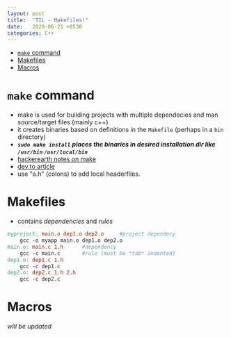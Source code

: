 ```yaml
---
layout: post
title:  "TIL - Makefiles!"
date:   2020-06-21 +0530
categories: C++
---
```

- [`make` command](#make-command)
- [Makefiles](#makefiles)
- [Macros](#macros)


# `make` command
- make is used for building projects with multiple dependecies and man source/target files (mainly c++)
- it creates binaries based on definitions in the `Makefile` (perhaps in a `bin` directory)
- ***`sudo make install` places the binaries in desired installation dir like `/usr/bin` `/usr/local/bin`*** 
- [hackerearth notes on make](https://www.hackerearth.com/practice/notes/the-make-command-and-makefiles/)
- [dev.to article](https://dev.to/narasimha1997/understanding-c-c-build-system-by-building-a-simple-project-part-1-4fff)
- use "a.h" (colons) to add local headerfiles.

# Makefiles
- contains *dependencies* and *rules*
```makefile
myproject: main.o dep1.o dep2.o     #project dependecy
    gcc -o myapp main.o dep1.o dep2.o
main.o: main.c 1.h      #dependency
    gcc -c main.c       #rule (must be *tab* indented)
dep1.o: dep1.c 1.h
    gcc -c dep1.c
dep2.o: dep2.c 1.h 2.h
    gcc -c dep2.c
```

# Macros
*will be updated*